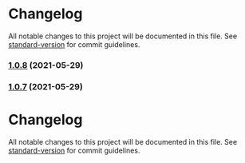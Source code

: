 # Changelog

All notable changes to this project will be documented in this file. See [standard-version](https://github.com/conventional-changelog/standard-version) for commit guidelines.

### [1.0.8](https://github.com/kostyachuma/mask-icon/compare/v1.0.7...v1.0.8) (2021-05-29)

### [1.0.7](https://github.com/kostyachuma/mask-icon/compare/v1.0.6...v1.0.7) (2021-05-29)

# Changelog

All notable changes to this project will be documented in this file. See [standard-version](https://github.com/conventional-changelog/standard-version) for commit guidelines.
